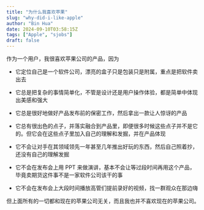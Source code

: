 ```yaml
---
title: "为什么我喜欢苹果"
slug: "why-did-i-like-apple"
author: "Bin Hua"
date: 2024-09-10T03:58:15Z
tags: ["Apple", "sjobs"]
draft: false
---
```


作为一个用户，我很喜欢苹果公司的产品，因为

- 它定位自己是一个软件公司，漂亮的盒子只是包装只是附属，重点是把软件卖出去

- 它总是把复杂的事情简单化，不管是设计还是用户操作体验，都是简单中体现出美感和强大

- 它总是很好地做好产品发布前的保密工作，然后拿出一款让人惊讶的产品

- 它总有很出色的点子，并落实融合到产品里，即便很多时候这些点子并不是它的。但它会在这些点子里加入自己的理解和发掘，并在产品体现

- 它不会让对手在其领域领先一年甚至几年推出好玩的东西，然后自己照着抄，还没有自己的理解发掘

- 它不会在发布会上用 PPT 来做演讲，基本不会让等过段时间再用这个产品，毕竟卖期货这件事不是一家软件公司该干的事

- 它不会在发布会上大段时间播放高管们提前录好的视频，找一群观众在那边嗨

但上面所有的一切都和现在的苹果公司无关，而且我也并不喜欢现在的苹果公司。